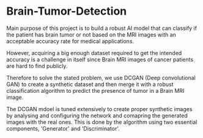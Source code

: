 # Brain-Tumor-Detection
 
Main purpose of this project is to build a robust AI model that can classify if the patient has brain tumor or not 
based on the MRI images with an acceptable accuracy rate for medical applications.

However, acquiring a big enough dataset required to get the intended accuracy is a challenge in itself since Brain MRI images of cancer patients are hard to find 
publicly.

Therefore to solve the stated problem, we use DCGAN (Deep convolutional GAN) to create a synthetic dataset and then merge it with a robust classification
algorithm to predict the presence of tumor in a Brain MRI image.

The DCGAN mdoel is tuned extensively to create proper synthetic images by analysing and configuring the network and comapring the generated images with the real ones.
This is done by the algorithm using two essential components, 'Generator' and 'Discriminator'.